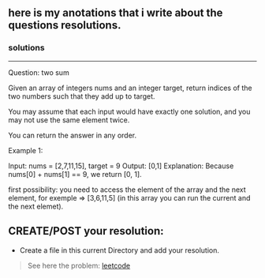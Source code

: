 ## here is my anotations that i write about the questions resolutions.

### solutions
-------------------------------------------------------------------------------------------------------------------------------------------------------------
Question: two sum

Given an array of integers nums and an integer target, return indices of the two numbers such that they add up to target.

You may assume that each input would have exactly one solution, and you may not use the same element twice.

You can return the answer in any order. 

Example 1:

Input: nums = [2,7,11,15], target = 9
Output: [0,1]
Explanation: Because nums[0] + nums[1] == 9, we return [0, 1].

first possibility:
you need to access the element of the array and the next element, for exemple => [3,6,11,5] (in this array you can run the current and the next elemet).


## CREATE/POST your resolution:

- Create a file in this current Directory and add your resolution.
> See here the  problem: [leetcode](https://leetcode.com/problems/two-sum)
